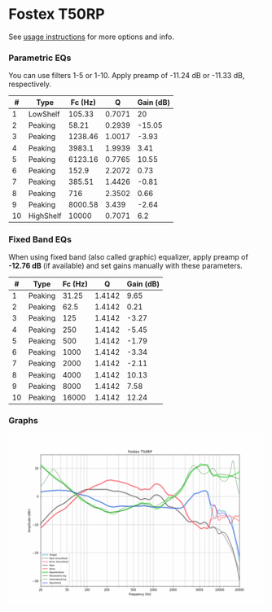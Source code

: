 # Fostex T50RP
See [usage instructions](https://github.com/jaakkopasanen/AutoEq#usage) for more options and info.

### Parametric EQs
You can use filters 1-5 or 1-10. Apply preamp of -11.24 dB or -11.33 dB, respectively.

|   # | Type      |   Fc (Hz) |      Q |   Gain (dB) |
|-----|-----------|-----------|--------|-------------|
|   1 | LowShelf  |    105.33 | 0.7071 |       20    |
|   2 | Peaking   |     58.21 | 0.2939 |      -15.05 |
|   3 | Peaking   |   1238.46 | 1.0017 |       -3.93 |
|   4 | Peaking   |   3983.1  | 1.9939 |        3.41 |
|   5 | Peaking   |   6123.16 | 0.7765 |       10.55 |
|   6 | Peaking   |    152.9  | 2.2072 |        0.73 |
|   7 | Peaking   |    385.51 | 1.4426 |       -0.81 |
|   8 | Peaking   |    716    | 2.3502 |        0.66 |
|   9 | Peaking   |   8000.58 | 3.439  |       -2.64 |
|  10 | HighShelf |  10000    | 0.7071 |        6.2  |

### Fixed Band EQs
When using fixed band (also called graphic) equalizer, apply preamp of **-12.76 dB** (if available) and set gains manually with these parameters.

|   # | Type    |   Fc (Hz) |      Q |   Gain (dB) |
|-----|---------|-----------|--------|-------------|
|   1 | Peaking |     31.25 | 1.4142 |        9.65 |
|   2 | Peaking |     62.5  | 1.4142 |        0.21 |
|   3 | Peaking |    125    | 1.4142 |       -3.27 |
|   4 | Peaking |    250    | 1.4142 |       -5.45 |
|   5 | Peaking |    500    | 1.4142 |       -1.79 |
|   6 | Peaking |   1000    | 1.4142 |       -3.34 |
|   7 | Peaking |   2000    | 1.4142 |       -2.11 |
|   8 | Peaking |   4000    | 1.4142 |       10.13 |
|   9 | Peaking |   8000    | 1.4142 |        7.58 |
|  10 | Peaking |  16000    | 1.4142 |       12.24 |

### Graphs
![](./Fostex%20T50RP.png)
